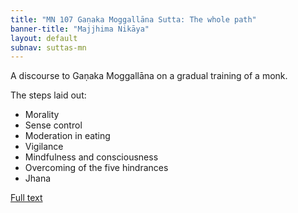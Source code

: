 ```yaml
---
title: "MN 107 Gaṇaka Moggallāna Sutta: The whole path"
banner-title: "Majjhima Nikāya" 
layout: default 
subnav: suttas-mn 
---
```


A discourse to Gaṇaka Moggallāna on a gradual training of a monk.


The steps laid out:

- Morality
- Sense control
- Moderation in eating
- Vigilance
- Mindfulness and consciousness
- Overcoming of the five hindrances
- Jhana

[Full text](https://www.dhammatalks.org/suttas/MN/MN107.html)
